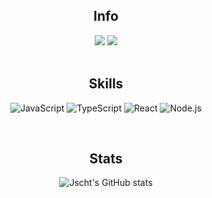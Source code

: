 <div align=center>

## Info
<a href="https://lovely-koala-8bc.notion.site/9b8542a667ff4044a254aee3558279f5?v=a439c9dd8c324850bc6d08edcd7b9295" target="_blank">
<img src="https://img.shields.io/badge/BLOG-282828?style=for-the-badge&logo=Notion&logoColor=white"/></a>
<a href="mailto:jscht22@gmail.com" target="_blank"><img src="https://img.shields.io/badge/jscht22@gmail.com-EA4335?style=for-the-badge&logo=Gmail&logoColor=white"/></a>

<br>
<br>

## Skills
  
![JavaScript](https://img.shields.io/badge/JavaScript-323330?style=for-the-badge&logo=javascript&logoColor=F7DF1E) ![TypeScript](https://img.shields.io/badge/TypeScript-007ACC?style=for-the-badge&logo=typescript&logoColor=white) ![React](https://img.shields.io/badge/React-20232A?style=for-the-badge&logo=react&logoColor=61DAFB) ![Node.js](https://img.shields.io/badge/Node.js-339933?style=for-the-badge&logo=nodedotjs&logoColor=white)

<br>

## Stats

![Jscht's GitHub stats](https://github-readme-stats.vercel.app/api?username=jscht&show_icons=true&theme=midnight-purple)  

</div>
